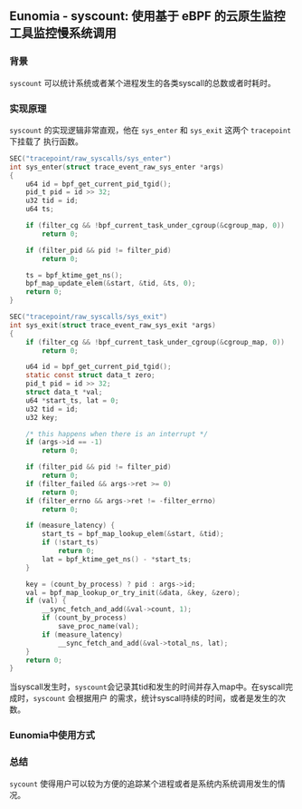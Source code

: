 ## Eunomia - syscount: 使用基于 eBPF 的云原生监控工具监控慢系统调用

### 背景
`syscount` 可以统计系统或者某个进程发生的各类syscall的总数或者时耗时。 

### 实现原理
`syscount` 的实现逻辑非常直观，他在 `sys_enter` 和 `sys_exit` 这两个 `tracepoint` 下挂载了
执行函数。
```c
SEC("tracepoint/raw_syscalls/sys_enter")
int sys_enter(struct trace_event_raw_sys_enter *args)
{
	u64 id = bpf_get_current_pid_tgid();
	pid_t pid = id >> 32;
	u32 tid = id;
	u64 ts;

	if (filter_cg && !bpf_current_task_under_cgroup(&cgroup_map, 0))
		return 0;

	if (filter_pid && pid != filter_pid)
		return 0;

	ts = bpf_ktime_get_ns();
	bpf_map_update_elem(&start, &tid, &ts, 0);
	return 0;
}

SEC("tracepoint/raw_syscalls/sys_exit")
int sys_exit(struct trace_event_raw_sys_exit *args)
{
	if (filter_cg && !bpf_current_task_under_cgroup(&cgroup_map, 0))
		return 0;

	u64 id = bpf_get_current_pid_tgid();
	static const struct data_t zero;
	pid_t pid = id >> 32;
	struct data_t *val;
	u64 *start_ts, lat = 0;
	u32 tid = id;
	u32 key;

	/* this happens when there is an interrupt */
	if (args->id == -1)
		return 0;

	if (filter_pid && pid != filter_pid)
		return 0;
	if (filter_failed && args->ret >= 0)
		return 0;
	if (filter_errno && args->ret != -filter_errno)
		return 0;

	if (measure_latency) {
		start_ts = bpf_map_lookup_elem(&start, &tid);
		if (!start_ts)
			return 0;
		lat = bpf_ktime_get_ns() - *start_ts;
	}

	key = (count_by_process) ? pid : args->id;
	val = bpf_map_lookup_or_try_init(&data, &key, &zero);
	if (val) {
		__sync_fetch_and_add(&val->count, 1);
		if (count_by_process)
			save_proc_name(val);
		if (measure_latency)
			__sync_fetch_and_add(&val->total_ns, lat);
	}
	return 0;
}

```
当syscall发生时，`syscount`会记录其tid和发生的时间并存入map中。在syscall完成时，`syscount` 会根据用户
的需求，统计syscall持续的时间，或者是发生的次数。
### Eunomia中使用方式


### 总结
`sycount` 使得用户可以较为方便的追踪某个进程或者是系统内系统调用发生的情况。